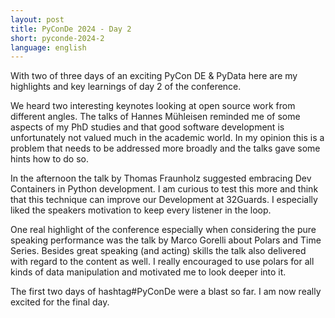 ```yaml
---
layout: post
title: PyConDe 2024 - Day 2
short: pyconde-2024-2
language: english
---
```



With two of three days of an exciting PyCon DE & PyData here are my highlights and key learnings of day 2 of the conference.


We heard two interesting keynotes looking at open source work from different angles. The talks of Hannes Mühleisen reminded me of some aspects of my PhD studies and that good software development is unfortunately not valued much in the academic world. In my opinion this is a problem that needs to be addressed more broadly and the talks gave some hints how to do so.

In the afternoon the talk by Thomas Fraunholz suggested embracing Dev Containers in Python development. I am curious to test this more and think that this technique can improve our Development at 32Guards. I especially liked the speakers motivation to keep every listener in the loop.

One real highlight of the conference especially when considering the pure speaking performance was the talk by Marco Gorelli about Polars and Time Series. Besides great speaking (and acting) skills the talk also delivered with regard to the content as well. I really encouraged to use polars for all kinds of data manipulation and motivated me to look deeper into it.

The first two days of hashtag#PyConDe were a blast so far. I am now really excited for the final day.